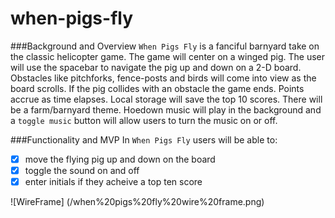 # when-pigs-fly

###Background and Overview
`When Pigs Fly` is a fanciful barnyard take on the classic helicopter game. The game will center on a winged pig.  The user will use the spacebar to navigate the pig up and down on a 2-D board. Obstacles like pitchforks, fence-posts and birds will come into view as the board scrolls. If the pig collides with an obstacle the game ends. Points accrue as time elapses. Local storage will save the top 10 scores. There will be a farm/barnyard theme. Hoedown music will play in the background and a `toggle music` button will allow users to turn the music on or off.

###Functionality and MVP
In `When Pigs Fly` users will be able to:
- [x] move the flying pig up and down on the board
- [x] toggle the sound on and off
- [x] enter initials if they acheive a top ten score

![WireFrame] (/when%20pigs%20fly%20wire%20frame.png)
